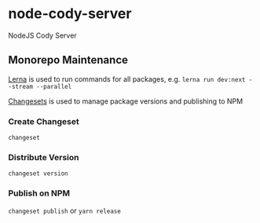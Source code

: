 # node-cody-server
NodeJS Cody Server

## Monorepo Maintenance

[Lerna](https://github.com/lerna/lerna) is used to run commands for all packages, e.g. `lerna run dev:next --stream --parallel`

[Changesets](https://github.com/changesets/changesets) is used to manage package versions and publishing to NPM

### Create Changeset

`changeset`

### Distribute Version

`changeset version`

### Publish on NPM

`changeset publish` or `yarn release`
